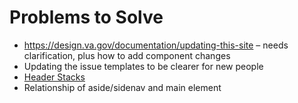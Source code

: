 # Problems to Solve
- https://design.va.gov/documentation/updating-this-site – needs clarification, plus how to add component changes
- Updating the issue templates to be clearer for new people
- [Header Stacks](https://github.com/department-of-veterans-affairs/va.gov-team/blob/master/teams/vsa/design/patternLibraryInitiatives/headings.md)
- Relationship of aside/sidenav and main element
